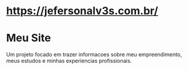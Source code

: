 # https://jefersonalv3s.com.br/
# Meu Site
Um projeto focado em trazer informacoes sobre meu empreendimento, meus estudos e minhas experiencias profissionais. 
